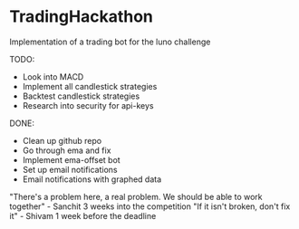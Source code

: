 # TradingHackathon
Implementation of a trading bot for the luno challenge
  
TODO:
  - Look into MACD
  - Implement all candlestick strategies
  - Backtest candlestick strategies
  - Research into security for api-keys

DONE:
  - Clean up github repo
  - Go through ema and fix
  - Implement ema-offset bot
  - Set up email notifications
  - Email notifications with graphed data
  
"There's a problem here, a real problem. We should be able to work together"
                                              - Sanchit 3 weeks into the competition
"If it isn't broken, don't fix it" 
                                              - Shivam 1 week before the deadline
